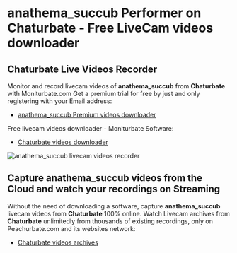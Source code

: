 # anathema_succub Performer on Chaturbate - Free LiveCam videos downloader

## Chaturbate Live Videos Recorder

Monitor and record livecam videos of **anathema_succub** from **Chaturbate** with Moniturbate.com
Get a premium trial for free by just and only registering with your Email address:
* [anathema_succub Premium videos downloader](https://moniturbate.com/request-demo-licence-key.html)

Free livecam videos downloader - Moniturbate Software:
* [Chaturbate videos downloader](https://moniturbate.com/moniturbate-download-software.html)

![anathema_succub livecam videos recorder](https://peachurnet.com/templates/moniturbate-software.png)


## Capture anathema_succub videos from the Cloud and watch your recordings on Streaming

Without the need of downloading a software, capture **anathema_succub** livecam videos from **Chaturbate** 100% online.
Watch Livecam archives from **Chaturbate** unlimitedly from thousands of existing recordings, only on Peachurbate.com and its websites network:
* [Chaturbate videos archives](https://peachurnet.com/)